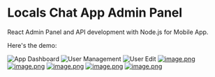 # Locals Chat App Admin Panel

React Admin Panel and API development with Node.js for Mobile App.

Here's the demo:

![App Dashboard](https://i.postimg.cc/ZqqjkzFJ/image.png)
![User Management](https://i.postimg.cc/V6sCPNRC/image.png)
![User Edit](https://i.postimg.cc/3rnsgrbb/image.png)
[![image.png](https://i.postimg.cc/66vHQWxv/image.png)](https://postimg.cc/0r9GWqQk)
[![image.png](https://i.postimg.cc/NjDy7Hmr/image.png)](https://postimg.cc/SnXNmjZy)
[![image.png](https://i.postimg.cc/SRwQkc3j/image.png)](https://postimg.cc/kRvPyRnd)
[![image.png](https://i.postimg.cc/tJXrmc2z/image.png)](https://postimg.cc/dkxmh5M7)
[![image.png](https://i.postimg.cc/k5Phbskq/image.png)](https://postimg.cc/cvTmqRxb)
